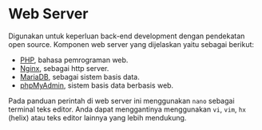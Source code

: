 # Web Server

Digunakan untuk keperluan back-end development dengan pendekatan open source. Komponen web server yang dijelaskan yaitu sebagai berikut:

- [PHP], bahasa pemrograman web.
- [Nginx], sebagai http server.
- [MariaDB], sebagai sistem basis data.
- [phpMyAdmin], sistem basis data berbasis web.

Pada panduan perintah di web server ini menggunakan `nano` sebagai terminal teks editor. Anda dapat menggantinya menggunakan `vi`, `vim`, `hx` (helix) atau teks editor lainnya yang lebih mendukung.

[Nginx]:nginx.md
[PHP]:php.md
[MariaDB]:mariadb.md
[phpMyAdmin]:phpmyadmin.md
